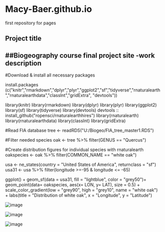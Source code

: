 # Macy-Baer.github.io
first repository for pages

## Project title
##Biogeography course final project site
-work description
- 
#Download & install all necessary packages

install.packages (c("knitr","rmarkdown","dplyr","plyr","ggplot2","sf","tidyverse","rnaturalearth","rnaturalearthdata","classInt","gridExtra", "devtools"))

library(knitr)
library(rmarkdown)
library(dplyr)
library(plyr)
library(ggplot2)
library(sf)
library(tidyverse)
library(devtools)
devtools :: install_github("ropensci/rnaturalearthhires")
library(rnaturalearth)
library(rnaturalearthdata)
library(classInt)
library(gridExtra)

#Read FIA database 
tree <- readRDS("U:/Biogeo/FIA_tree_master1.RDS")

#Filter needed species
oak <- tree %>%
  filter(GENUS == "Quercus")

#Create distribution figures for individual species with rnaturalearth
oakspecies <- oak %>%
  filter(COMMON_NAME == "white oak") 

usa <- ne_states(country = "United States of America", returnclass = "sf")
usa31 <- usa %>%
  filter(longitude >=-95 & longitude <= -65)

ggplot() +
   geom_sf(data = usa31, fill = "lightblue", color = "grey50")+
  geom_point(data= oakspecies, aes(x= LON, y= LAT), size = 0.5) +
       scale_color_gradient(low = "grey90", high = "grey10", name = "white oak") +
      labs(title = "Distribution of white oak", x = "Longitude", y = "Latitude")
      
![image](https://github.com/user-attachments/assets/0c0b036a-689f-4a16-b456-73b3727d31e5)

![image](https://github.com/user-attachments/assets/7598cd93-44b7-4e58-a7b5-02aeb113bb7e)

![image](https://github.com/user-attachments/assets/d9a812cc-b109-4d8f-a612-45fb07e596d8)
  

